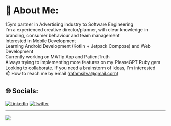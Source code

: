 # 💫 About Me:


15yrs partner in Advertising industry to Software Engineering
<br> I'm a experienced creative director/planner, with clear knowledge in branding, consumer behaviour and team management
<br> Interested in Mobile Development
<br> Learning Android Development (Kotlin + Jetpack Compose) and Web Development
<br> Currently working on MATip App and PatientTruth 
<br> Always trying to implementing more features on my PleaseGPT Ruby gem
<br> Looking to collaborate. If you need a brainstorm of ideas, I'm interested
<br> 📫 How to reach me by email (rafamsilva@gmail.com)

## 🌐 Socials:
[![LinkedIn](https://img.shields.io/badge/LinkedIn-%230077B5.svg?logo=linkedin&logoColor=white)](https://linkedin.com/in/rafamsilva) 
[![Twitter](https://img.shields.io/badge/Twitter-%231DA1F2.svg?logo=Twitter&logoColor=white)](https://twitter.com/rafamsilva) 

---
[![](https://visitcount.itsvg.in/api?id=rafaover&icon=5&color=6)](https://visitcount.itsvg.in)

<!-- Proudly created with GPRM ( https://gprm.itsvg.in ) -->
